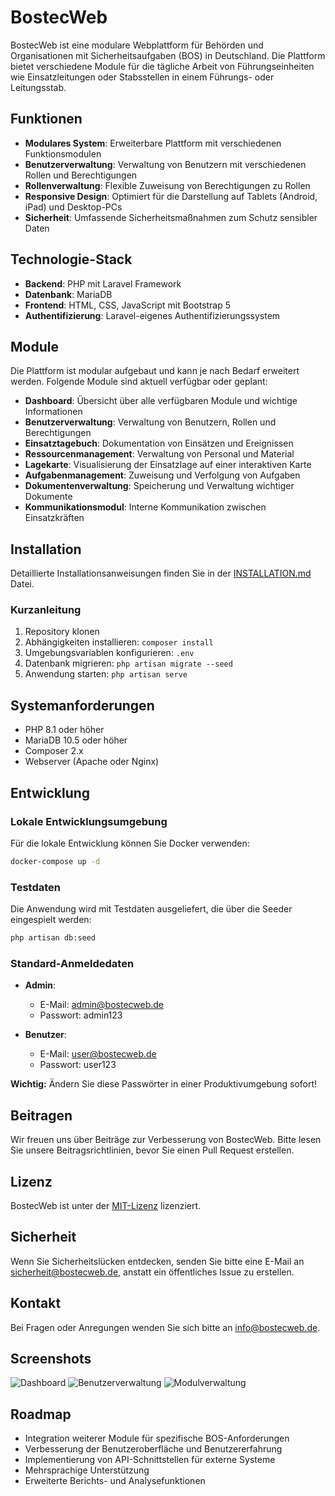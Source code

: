 # BostecWeb

BostecWeb ist eine modulare Webplattform für Behörden und Organisationen mit Sicherheitsaufgaben (BOS) in Deutschland. Die Plattform bietet verschiedene Module für die tägliche Arbeit von Führungseinheiten wie Einsatzleitungen oder Stabsstellen in einem Führungs- oder Leitungsstab.

## Funktionen

- **Modulares System**: Erweiterbare Plattform mit verschiedenen Funktionsmodulen
- **Benutzerverwaltung**: Verwaltung von Benutzern mit verschiedenen Rollen und Berechtigungen
- **Rollenverwaltung**: Flexible Zuweisung von Berechtigungen zu Rollen
- **Responsive Design**: Optimiert für die Darstellung auf Tablets (Android, iPad) und Desktop-PCs
- **Sicherheit**: Umfassende Sicherheitsmaßnahmen zum Schutz sensibler Daten

## Technologie-Stack

- **Backend**: PHP mit Laravel Framework
- **Datenbank**: MariaDB
- **Frontend**: HTML, CSS, JavaScript mit Bootstrap 5
- **Authentifizierung**: Laravel-eigenes Authentifizierungssystem

## Module

Die Plattform ist modular aufgebaut und kann je nach Bedarf erweitert werden. Folgende Module sind aktuell verfügbar oder geplant:

- **Dashboard**: Übersicht über alle verfügbaren Module und wichtige Informationen
- **Benutzerverwaltung**: Verwaltung von Benutzern, Rollen und Berechtigungen
- **Einsatztagebuch**: Dokumentation von Einsätzen und Ereignissen
- **Ressourcenmanagement**: Verwaltung von Personal und Material
- **Lagekarte**: Visualisierung der Einsatzlage auf einer interaktiven Karte
- **Aufgabenmanagement**: Zuweisung und Verfolgung von Aufgaben
- **Dokumentenverwaltung**: Speicherung und Verwaltung wichtiger Dokumente
- **Kommunikationsmodul**: Interne Kommunikation zwischen Einsatzkräften

## Installation

Detaillierte Installationsanweisungen finden Sie in der [INSTALLATION.md](INSTALLATION.md) Datei.

### Kurzanleitung

1. Repository klonen
2. Abhängigkeiten installieren: `composer install`
3. Umgebungsvariablen konfigurieren: `.env`
4. Datenbank migrieren: `php artisan migrate --seed`
5. Anwendung starten: `php artisan serve`

## Systemanforderungen

- PHP 8.1 oder höher
- MariaDB 10.5 oder höher
- Composer 2.x
- Webserver (Apache oder Nginx)

## Entwicklung

### Lokale Entwicklungsumgebung

Für die lokale Entwicklung können Sie Docker verwenden:

```bash
docker-compose up -d
```

### Testdaten

Die Anwendung wird mit Testdaten ausgeliefert, die über die Seeder eingespielt werden:

```bash
php artisan db:seed
```

### Standard-Anmeldedaten

- **Admin**:
  - E-Mail: admin@bostecweb.de
  - Passwort: admin123

- **Benutzer**:
  - E-Mail: user@bostecweb.de
  - Passwort: user123

**Wichtig:** Ändern Sie diese Passwörter in einer Produktivumgebung sofort!

## Beitragen

Wir freuen uns über Beiträge zur Verbesserung von BostecWeb. Bitte lesen Sie unsere Beitragsrichtlinien, bevor Sie einen Pull Request erstellen.

## Lizenz

BostecWeb ist unter der [MIT-Lizenz](LICENSE) lizenziert.

## Sicherheit

Wenn Sie Sicherheitslücken entdecken, senden Sie bitte eine E-Mail an sicherheit@bostecweb.de, anstatt ein öffentliches Issue zu erstellen.

## Kontakt

Bei Fragen oder Anregungen wenden Sie sich bitte an info@bostecweb.de.

## Screenshots

![Dashboard](docs/screenshots/dashboard.png)
![Benutzerverwaltung](docs/screenshots/users.png)
![Modulverwaltung](docs/screenshots/modules.png)

## Roadmap

- Integration weiterer Module für spezifische BOS-Anforderungen
- Verbesserung der Benutzeroberfläche und Benutzererfahrung
- Implementierung von API-Schnittstellen für externe Systeme
- Mehrsprachige Unterstützung
- Erweiterte Berichts- und Analysefunktionen
